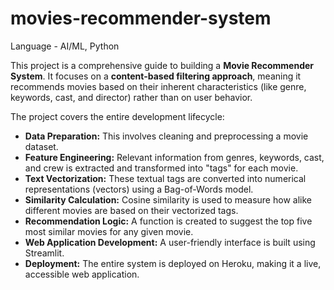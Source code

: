 # movies-recommender-system

Language - AI/ML, Python

This project is a comprehensive guide to building a **Movie Recommender System**. It focuses on a **content-based filtering approach**, meaning it recommends movies based on their inherent characteristics (like genre, keywords, cast, and director) rather than on user behavior.

The project covers the entire development lifecycle:
* **Data Preparation:** This involves cleaning and preprocessing a movie dataset.
* **Feature Engineering:** Relevant information from genres, keywords, cast, and crew is extracted and transformed into "tags" for each movie.
* **Text Vectorization:** These textual tags are converted into numerical representations (vectors) using a Bag-of-Words model.
* **Similarity Calculation:** Cosine similarity is used to measure how alike different movies are based on their vectorized tags.
* **Recommendation Logic:** A function is created to suggest the top five most similar movies for any given movie.
* **Web Application Development:** A user-friendly interface is built using Streamlit.
* **Deployment:** The entire system is deployed on Heroku, making it a live, accessible web application.
